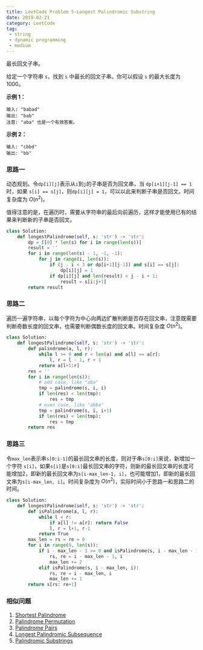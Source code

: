 ```yaml
---
title: LeetCode Problem 5-Longest Palindromic Substring
date: 2019-02-21
category: LeetCode
tag:
 - string
 - dynamic programming
 - medium
---
```


最长回文子串。

给定一个字符串 `s`，找到 `s` 中最长的回文子串。你可以假设 `s` 的最大长度为 1000。

**示例 1：**

```
输入: "babad"
输出: "bab"
注意: "aba" 也是一个有效答案。
```

**示例 2：**

```
输入: "cbbd"
输出: "bb"
```

### 思路一

动态规划。令`dp[i][j]`表示从`i`到`j`的子串是否为回文串，当 `dp[i+1][j-1] == 1`时，如果 `s[i] == s[j]`，则`dp[i][j] = 1`，可以以此来判断子串是否回文。时间复杂度为 $O(n^2)$。

值得注意的是，在遍历时，需要从字符串的最后向前遍历，这样才能使用已有的结果来判断新的子串是否回文。

```python
class Solution:
    def longestPalindrome(self, s: 'str') -> 'str':
        dp = [[0] * len(s) for i in range(len(s))]
        result = ''
        for i in range(len(s) - 1, -1, -1):
            for j in range(i, len(s)):
                if (j - i < 3 or dp[i+1][j-1]) and s[i] == s[j]:
                    dp[i][j] = 1
                if dp[i][j] and len(result) < j - i + 1:
                    result = s[i:j+1]
        return result
```

### 思路二

遍历一遍字符串，以每个字符为中心向两边扩散判断是否存在回文串，注意既需要判断奇数长度的回文串，也需要判断偶数长度的回文串。时间复杂度 $O(n^2)$。

```python
class Solution:
    def longestPalindrome(self, s: 'str') -> 'str':
        def palindrome(a, l, r):
            while l >= 0 and r < len(a) and a[l] == a[r]:
                l, r = l - 1, r + 1
            return a[l+1:r]
        res = ''
        for i in range(len(s)):
            # odd case, like "aba"
            tmp = palindrome(s, i, i)
            if len(res) < len(tmp):
                res = tmp
            # even case, like "abba"
            tmp = palindrome(s, i, i+1)
            if len(res) < len(tmp):
                res = tmp
        return res
```

### 思路三

令`max_len`表示串`s[0:i-1]`的最长回文串的长度，则对于串`s[0:i]`来说，新增加一个字符 `s[i]`，如果`s[i]`是`s[0:i]`最长回文串的字符，则新的最长回文串的长度可能增加2，即新的最长回文串为`s[i-max_len-1, i]`，也可能增加1，即新的最长回文串为`s[i-max_len, i]`。时间复杂度为 $O(n^2)$，实际时间小于思路一和思路二的时间。

```python
class Solution:
    def longestPalindrome(self, s: 'str') -> 'str':
        def isPalindrome(a, l, r):
            while l < r:
                if a[l] != a[r]: return False
                l, r = l+1, r-1
            return True
        max_len = rs = re = 0
        for i in range(0, len(s)):
            if i - max_len - 1 >= 0 and isPalindrome(s, i - max_len - 1, i):
                rs, re = i - max_len - 1, i
                max_len += 2
            elif isPalindrome(s, i - max_len, i):
                rs, re = i - max_len, i
                max_len += 1
        return s[rs: re+1]
```

### 相似问题

1. [Shortest Palindrome](https://leetcode.com/problems/shortest-palindrome/)
2. [Palindrome Permutation](https://leetcode.com/problems/palindrome-permutation/)
3. [Palindrome Pairs](https://leetcode.com/problems/palindrome-pairs/)
4. [Longest Palindromic Subsequence](https://leetcode.com/problems/longest-palindromic-subsequence/)
5. [Palindromic Substrings](https://leetcode.com/problems/palindromic-substrings/)

